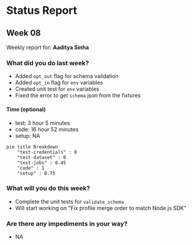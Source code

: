 # Status Report

## Week 08

Weekly report for: **Aaditya Sinha**

### What did you do last week?
- Added `opt_out` flag for schema validation
- Added `opt_in` flag for `env` variables
- Created unit test for `env` variables
- Fixed the error to get `schema` json from the fixtures

#### Time (optional)
- test: 3 hour 5 minutes
- code: 16 hour 52 minutes
- setup: NA

```mermaid
pie title Breakdown
    "test-credentials" : 0
    "test-dataset" : 0
    "test-jobs" : 0.45
    "code" : 1
    "setup" : 0.75
```

### What will you do this week?
- Complete the unit tests for `validate_schema`
- Will start working on "Fix profile merge order to match Node.js SDK"

### Are there any impediments in your way?
- NA